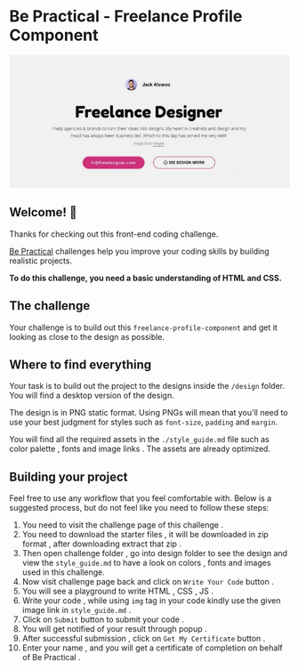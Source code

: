 # Be Practical - Freelance Profile Component

![Design preview for the freelance-profile-component coding challenge](./design/desktop_preview.png)

## Welcome! 👋

Thanks for checking out this front-end coding challenge.

[Be Practical](https://bepractical.tech/FrontendChallenges) challenges help you improve your coding skills by building realistic projects.

**To do this challenge, you need a basic understanding of HTML and CSS.**

## The challenge

Your challenge is to build out this `freelance-profile-component` and get it looking as close to the design as possible.


## Where to find everything

Your task is to build out the project to the designs inside the `/design` folder. You will find a desktop version of the design. 

The design is in PNG static format. Using PNGs will mean that you'll need to use your best judgment for styles such as `font-size`, `padding` and `margin`. 

You will find all the required assets in the `./style_guide.md` file such as color palette , fonts and image links . The assets are already optimized.

## Building your project

Feel free to use any workflow that you feel comfortable with. Below is a suggested process, but do not feel like you need to follow these steps:

1. You need to visit the challenge page of this challenge .
2. You need to download the starter files , it will be downloaded in zip format , after downloading extract that zip .
3. Then open challenge folder , go into design folder to see the design and view the `style_guide.md` to have a look on colors , fonts and images used in this challenge.
4. Now visit challenge page back and click on `Write Your Code` button .
5. You will see a playground to write HTML , CSS , JS .
6. Write your code , while using `img` tag in your code kindly use the given image link in `style_guide.md` .
7. Click on `Submit` button to submit your code .
7. You will get notified of your result through popup .
8. After successful submission , click on `Get My Certificate` button .
9. Enter your name , and you will get a certificate of completion on behalf of Be Practical .

